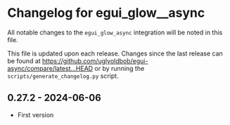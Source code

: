 # Changelog for egui_glow__async
All notable changes to the `egui_glow_async` integration will be noted in this file.

This file is updated upon each release.
Changes since the last release can be found at <https://github.com/uglyoldbob/egui-async/compare/latest...HEAD> or by running the `scripts/generate_changelog.py` script.



## 0.27.2 - 2024-06-06
* First version
